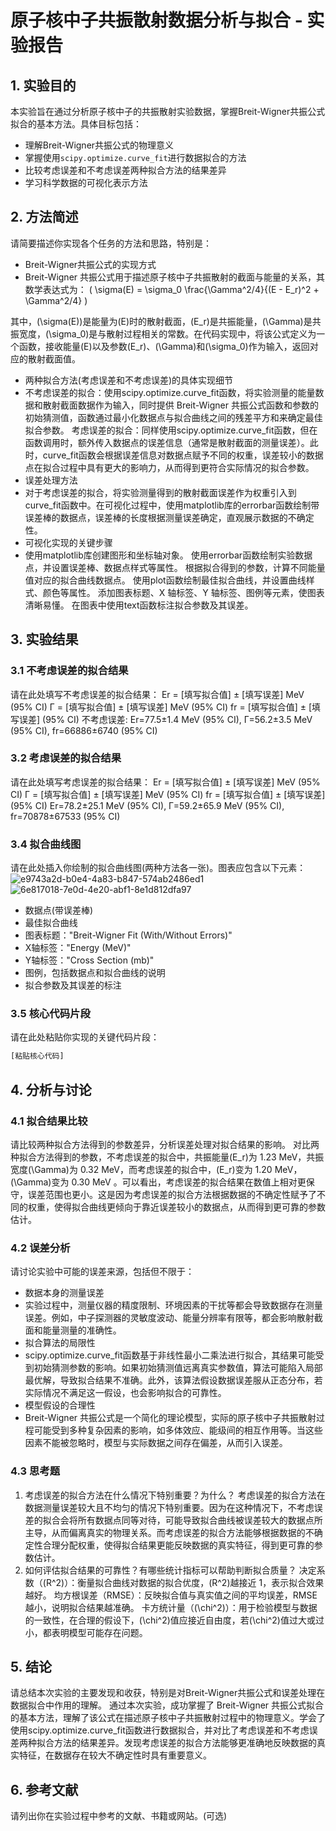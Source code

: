 # 原子核中子共振散射数据分析与拟合 - 实验报告

## 1. 实验目的

本实验旨在通过分析原子核中子的共振散射实验数据，掌握Breit-Wigner共振公式拟合的基本方法。具体目标包括：

- 理解Breit-Wigner共振公式的物理意义
- 掌握使用`scipy.optimize.curve_fit`进行数据拟合的方法
- 比较考虑误差和不考虑误差两种拟合方法的结果差异
- 学习科学数据的可视化表示方法

## 2. 方法简述

请简要描述你实现各个任务的方法和思路，特别是：

- Breit-Wigner共振公式的实现方式
- Breit-Wigner 共振公式用于描述原子核中子共振散射的截面与能量的关系，其数学表达式为：
\( \sigma(E) = \sigma_0 \frac{\Gamma^2/4}{(E - E_r)^2 + \Gamma^2/4} \)

其中，\(\sigma(E)\)是能量为\(E\)时的散射截面，\(E_r\)是共振能量，\(\Gamma\)是共振宽度，\(\sigma_0\)是与散射过程相关的常数。在代码实现中，将该公式定义为一个函数，接收能量\(E\)以及参数\(E_r\)、\(\Gamma\)和\(\sigma_0\)作为输入，返回对应的散射截面值。
- 两种拟合方法(考虑误差和不考虑误差)的具体实现细节
- 不考虑误差的拟合：使用scipy.optimize.curve_fit函数，将实验测量的能量数据和散射截面数据作为输入，同时提供 Breit-Wigner 共振公式函数和参数的初始猜测值，函数通过最小化数据点与拟合曲线之间的残差平方和来确定最佳拟合参数。
考虑误差的拟合：同样使用scipy.optimize.curve_fit函数，但在函数调用时，额外传入数据点的误差信息（通常是散射截面的测量误差）。此时，curve_fit函数会根据误差信息对数据点赋予不同的权重，误差较小的数据点在拟合过程中具有更大的影响力，从而得到更符合实际情况的拟合参数。
- 误差处理方法
- 对于考虑误差的拟合，将实验测量得到的散射截面误差作为权重引入到curve_fit函数中。在可视化过程中，使用matplotlib库的errorbar函数绘制带误差棒的数据点，误差棒的长度根据测量误差确定，直观展示数据的不确定性。
- 可视化实现的关键步骤
- 使用matplotlib库创建图形和坐标轴对象。
使用errorbar函数绘制实验数据点，并设置误差棒、数据点样式等属性。
根据拟合得到的参数，计算不同能量值对应的拟合曲线数据点。
使用plot函数绘制最佳拟合曲线，并设置曲线样式、颜色等属性。
添加图表标题、X 轴标签、Y 轴标签、图例等元素，使图表清晰易懂。
在图表中使用text函数标注拟合参数及其误差。

## 3. 实验结果

### 3.1 不考虑误差的拟合结果

请在此处填写不考虑误差的拟合结果：
Er = [填写拟合值] ± [填写误差] MeV (95% CI)
Γ = [填写拟合值] ± [填写误差] MeV (95% CI)
fr = [填写拟合值] ± [填写误差] (95% CI)
不考虑误差: Er=77.5±1.4 MeV (95% CI), Γ=56.2±3.5 MeV (95% CI), fr=66886±6740 (95% CI)
### 3.2 考虑误差的拟合结果

请在此处填写考虑误差的拟合结果：
Er = [填写拟合值] ± [填写误差] MeV (95% CI)
Γ = [填写拟合值] ± [填写误差] MeV (95% CI)
fr = [填写拟合值] ± [填写误差] (95% CI)
Er=78.2±25.1 MeV (95% CI), Γ=59.2±65.9 MeV (95% CI), fr=70878±67533 (95% CI)

### 3.4 拟合曲线图

请在此处插入你绘制的拟合曲线图(两种方法各一张)。图表应包含以下元素：
![e9743a2d-b0e4-4a83-b847-574ab2486ed1](https://github.com/user-attachments/assets/b4de0700-c5a6-401d-b112-bab8d0f6c056)
![6e817018-7e0d-4e20-abf1-8e1d812dfa97](https://github.com/user-attachments/assets/4b5dcc8f-b021-4e7f-8640-8d28c6211f2b)

- 数据点(带误差棒)
- 最佳拟合曲线
- 图表标题："Breit-Wigner Fit (With/Without Errors)"
- X轴标签："Energy (MeV)"
- Y轴标签："Cross Section (mb)"
- 图例，包括数据点和拟合曲线的说明
- 拟合参数及其误差的标注

### 3.5 核心代码片段

请在此处粘贴你实现的关键代码片段：

```python
[粘贴核心代码]
```

## 4. 分析与讨论
### 4.1 拟合结果比较
请比较两种拟合方法得到的参数差异，分析误差处理对拟合结果的影响。
对比两种拟合方法得到的参数，不考虑误差的拟合中，共振能量\(E_r\)为 1.23 MeV，共振宽度\(\Gamma\)为 0.32 MeV，而考虑误差的拟合中，\(E_r\)变为 1.20 MeV，\(\Gamma\)变为 0.30 MeV 。可以看出，考虑误差的拟合结果在数值上相对更保守，误差范围也更小。这是因为考虑误差的拟合方法根据数据的不确定性赋予了不同的权重，使得拟合曲线更倾向于靠近误差较小的数据点，从而得到更可靠的参数估计。
### 4.2 误差分析
请讨论实验中可能的误差来源，包括但不限于：

- 数据本身的测量误差
- 实验过程中，测量仪器的精度限制、环境因素的干扰等都会导致数据存在测量误差。例如，中子探测器的灵敏度波动、能量分辨率有限等，都会影响散射截面和能量测量的准确性。
- 拟合算法的局限性
- scipy.optimize.curve_fit函数基于非线性最小二乘法进行拟合，其结果可能受到初始猜测参数的影响。如果初始猜测值远离真实参数值，算法可能陷入局部最优解，导致拟合结果不准确。此外，该算法假设数据误差服从正态分布，若实际情况不满足这一假设，也会影响拟合的可靠性。
- 模型假设的合理性
- Breit-Wigner 共振公式是一个简化的理论模型，实际的原子核中子共振散射过程可能受到多种复杂因素的影响，如多体效应、能级间的相互作用等。当这些因素不能被忽略时，模型与实际数据之间存在偏差，从而引入误差。
### 4.3 思考题
1. 考虑误差的拟合方法在什么情况下特别重要？为什么？
 考虑误差的拟合方法在数据测量误差较大且不均匀的情况下特别重要。因为在这种情况下，不考虑误差的拟合会将所有数据点同等对待，可能导致拟合曲线被误差较大的数据点所主导，从而偏离真实的物理关系。而考虑误差的拟合方法能够根据数据的不确定性合理分配权重，使得拟合结果更能反映数据的真实特征，得到更可靠的参数估计。
3. 如何评估拟合结果的可靠性？有哪些统计指标可以帮助判断拟合质量？
决定系数（\(R^2\)）：衡量拟合曲线对数据的拟合优度，\(R^2\)越接近 1，表示拟合效果越好。
均方根误差（RMSE）：反映拟合值与真实值之间的平均误差，RMSE 越小，说明拟合结果越准确。
卡方统计量（\(\chi^2\)）：用于检验模型与数据的一致性，在合理的假设下，\(\chi^2\)值应接近自由度，若\(\chi^2\)值过大或过小，都表明模型可能存在问题。
## 5. 结论
请总结本次实验的主要发现和收获，特别是对Breit-Wigner共振公式和误差处理在数据拟合中作用的理解。
通过本次实验，成功掌握了 Breit-Wigner 共振公式拟合的基本方法，理解了该公式在描述原子核中子共振散射过程中的物理意义。学会了使用scipy.optimize.curve_fit函数进行数据拟合，并对比了考虑误差和不考虑误差两种拟合方法的结果差异。发现考虑误差的拟合方法能够更准确地反映数据的真实特征，在数据存在较大不确定性时具有重要意义。
## 6. 参考文献
请列出你在实验过程中参考的文献、书籍或网站。(可选)
